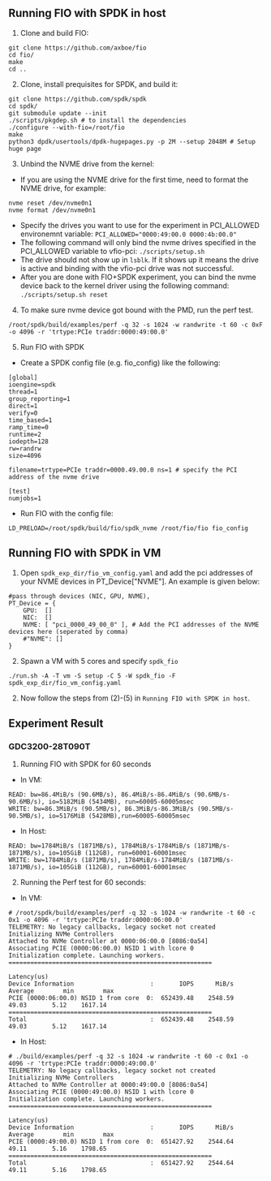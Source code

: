 ## Running FIO with SPDK in host
1. Clone and build FIO:
```
git clone https://github.com/axboe/fio 
cd fio/
make
cd ..
```

2. Clone, install prequisites for SPDK, and build it:
```
git clone https://github.com/spdk/spdk
cd spdk/
git submodule update --init
./scripts/pkgdep.sh # to install the dependencies
./configure --with-fio=/root/fio
make
python3 dpdk/usertools/dpdk-hugepages.py -p 2M --setup 2048M # Setup huge page
```

3. Unbind the NVME drive from the kernel:
- If you are using the NVME drive for the first time, need to format the NVME drive, for example:
```
nvme reset /dev/nvme0n1
nvme format /dev/nvme0n1
```
- Specify the drives you want to use for the experiment in PCI_ALLOWED environemnt variable: `PCI_ALLOWED="0000:49:00.0 0000:4b:00.0"` 
- The following command will only bind the nvme drives specified in the PCI_ALLOWED variable to vfio-pci: `./scripts/setup.sh`
- The drive should not show up in `lsblk`. If it shows up it means the drive is active and binding with the vfio-pci drive was not successful.
- After you are done with FIO+SPDK experiment, you can bind the nvme device back to the kernel driver using the following command: `./scripts/setup.sh reset`

4. To make sure nvme device got bound with the PMD, run the perf test.
```
/root/spdk/build/examples/perf -q 32 -s 1024 -w randwrite -t 60 -c 0xF -o 4096 -r 'trtype:PCIe traddr:0000:49:00.0'
```

5. Run FIO with SPDK
- Create a SPDK config file (e.g. fio_config) like the following:
```
[global]
ioengine=spdk
thread=1
group_reporting=1
direct=1
verify=0
time_based=1
ramp_time=0
runtime=2
iodepth=128
rw=randrw
size=4096

filename=trtype=PCIe traddr=0000.49.00.0 ns=1 # specify the PCI address of the nvme drive

[test]
numjobs=1
```

- Run FIO with the config file:
```
LD_PRELOAD=/root/spdk/build/fio/spdk_nvme /root/fio/fio fio_config
```

## Running FIO with SPDK in VM
1. Open `spdk_exp_dir/fio_vm_config.yaml` and add the pci addresses of your NVME devices in PT_Device["NVME"]. An example is given below:
```
#pass through devices (NIC, GPU, NVME),
PT_Device = {
    GPU:  []
    NIC:  []
    NVME: [ "pci_0000_49_00_0" ], # Add the PCI addresses of the NVME devices here (seperated by comma)
    #"NVME": []
}
```
2. Spawn a VM with 5 cores and specify `spdk_fio`  
```
./run.sh -A -T vm -S setup -C 5 -W spdk_fio -F spdk_exp_dir/fio_vm_config.yaml
```
2. Now follow the steps from (2)-(5) in `Running FIO with SPDK in host`.

## Experiment Result
### GDC3200-28T090T
1. Running FIO with SPDK for 60 seconds
- In VM:
```
READ: bw=86.4MiB/s (90.6MB/s), 86.4MiB/s-86.4MiB/s (90.6MB/s-90.6MB/s), io=5182MiB (5434MB), run=60005-60005msec
WRITE: bw=86.3MiB/s (90.5MB/s), 86.3MiB/s-86.3MiB/s (90.5MB/s-90.5MB/s), io=5176MiB (5428MB),run=60005-60005msec
```
- In Host:
```
READ: bw=1784MiB/s (1871MB/s), 1784MiB/s-1784MiB/s (1871MB/s-1871MB/s), io=105GiB (112GB), run=60001-60001msec
WRITE: bw=1784MiB/s (1871MB/s), 1784MiB/s-1784MiB/s (1871MB/s-1871MB/s), io=105GiB (112GB), run=60001-60001msec
```

2. Running the Perf test for 60 seconds:
- In VM:
```
# /root/spdk/build/examples/perf -q 32 -s 1024 -w randwrite -t 60 -c 0x1 -o 4096 -r 'trtype:PCIe traddr:0000:06:00.0'
TELEMETRY: No legacy callbacks, legacy socket not created
Initializing NVMe Controllers
Attached to NVMe Controller at 0000:06:00.0 [8086:0a54]
Associating PCIE (0000:06:00.0) NSID 1 with lcore 0
Initialization complete. Launching workers.
========================================================
                                                                           Latency(us)
Device Information                     :       IOPS      MiB/s    Average        min        max
PCIE (0000:06:00.0) NSID 1 from core  0:  652439.48    2548.59      49.03       5.12    1617.14
========================================================
Total                                  :  652439.48    2548.59      49.03       5.12    1617.14

```

- In Host:
```
# ./build/examples/perf -q 32 -s 1024 -w randwrite -t 60 -c 0x1 -o 4096 -r 'trtype:PCIe traddr:0000:49:00.0'
TELEMETRY: No legacy callbacks, legacy socket not created
Initializing NVMe Controllers
Attached to NVMe Controller at 0000:49:00.0 [8086:0a54]
Associating PCIE (0000:49:00.0) NSID 1 with lcore 0
Initialization complete. Launching workers.
========================================================
                                                                           Latency(us)
Device Information                     :       IOPS      MiB/s    Average        min        max
PCIE (0000:49:00.0) NSID 1 from core  0:  651427.92    2544.64      49.11       5.16    1798.65
========================================================
Total                                  :  651427.92    2544.64      49.11       5.16    1798.65
```

